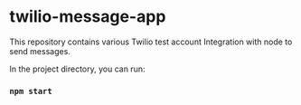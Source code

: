 # twilio-message-app

This repository contains various Twilio test account Integration with node to send messages.

In the project directory, you can run:

### `npm start`
